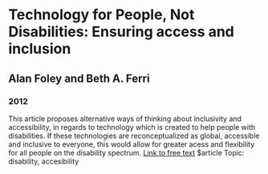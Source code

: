 # Technology for People, Not Disabilities: Ensuring access and inclusion
## Alan Foley and Beth A. Ferri
### 2012

This article proposes alternative ways of thinking about inclusivity and accessibility, in regards to technology which is created to help people with disabilities.  If these technologies are reconceptualized as global, accessible and inclusive to everyone, this would allow for greater acess and flexibility for all people on the disability spectrum.
[Link to free text](https://www.researchgate.net/publication/263752183_Technology_for_people_not_disabilities_Ensuring_access_and_inclusion)
$article
Topic: disability, accesibility